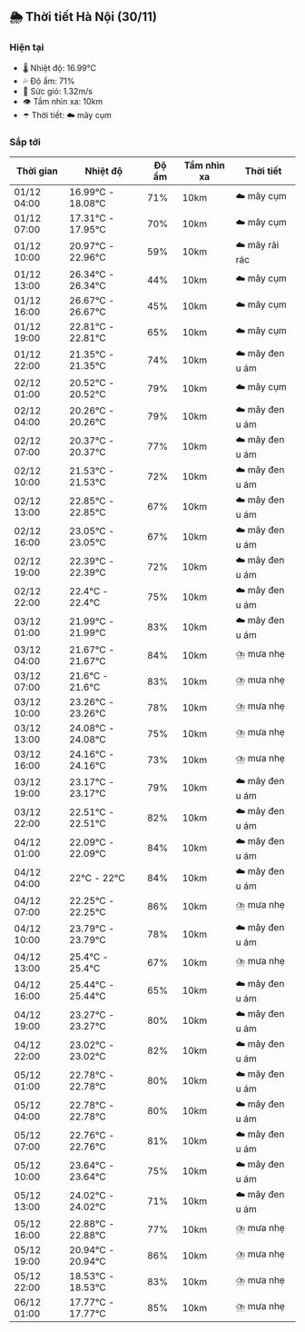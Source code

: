 ## 🌦️ Thời tiết Hà Nội (30/11)

### Hiện tại

- 🌡️ Nhiệt độ: 16.99℃
- 💦 Độ ẩm: 71%
- 💨 Sức gió: 1.32m/s
- 👁️ Tầm nhìn xa: 10km
- ☂️ Thời tiết: ☁️ mây cụm

### Sắp tới

| Thời gian | Nhiệt độ | Độ ẩm | Tầm nhìn xa | Thời tiết |
| --- | --- | --- | --- | --- |
| 01/12 04:00 | 16.99℃ - 18.08℃ | 71% | 10km | ☁️ mây cụm |
| 01/12 07:00 | 17.31℃ - 17.95℃ | 70% | 10km | ☁️ mây cụm |
| 01/12 10:00 | 20.97℃ - 22.96℃ | 59% | 10km | ☁️ mây rải rác |
| 01/12 13:00 | 26.34℃ - 26.34℃ | 44% | 10km | ☁️ mây cụm |
| 01/12 16:00 | 26.67℃ - 26.67℃ | 45% | 10km | ☁️ mây cụm |
| 01/12 19:00 | 22.81℃ - 22.81℃ | 65% | 10km | ☁️ mây cụm |
| 01/12 22:00 | 21.35℃ - 21.35℃ | 74% | 10km | ☁️ mây đen u ám |
| 02/12 01:00 | 20.52℃ - 20.52℃ | 79% | 10km | ☁️ mây cụm |
| 02/12 04:00 | 20.26℃ - 20.26℃ | 79% | 10km | ☁️ mây đen u ám |
| 02/12 07:00 | 20.37℃ - 20.37℃ | 77% | 10km | ☁️ mây đen u ám |
| 02/12 10:00 | 21.53℃ - 21.53℃ | 72% | 10km | ☁️ mây đen u ám |
| 02/12 13:00 | 22.85℃ - 22.85℃ | 67% | 10km | ☁️ mây đen u ám |
| 02/12 16:00 | 23.05℃ - 23.05℃ | 67% | 10km | ☁️ mây đen u ám |
| 02/12 19:00 | 22.39℃ - 22.39℃ | 72% | 10km | ☁️ mây đen u ám |
| 02/12 22:00 | 22.4℃ - 22.4℃ | 75% | 10km | ☁️ mây đen u ám |
| 03/12 01:00 | 21.99℃ - 21.99℃ | 83% | 10km | ☁️ mây đen u ám |
| 03/12 04:00 | 21.67℃ - 21.67℃ | 84% | 10km | ⛈️ mưa nhẹ |
| 03/12 07:00 | 21.6℃ - 21.6℃ | 83% | 10km | ⛈️ mưa nhẹ |
| 03/12 10:00 | 23.26℃ - 23.26℃ | 78% | 10km | ⛈️ mưa nhẹ |
| 03/12 13:00 | 24.08℃ - 24.08℃ | 75% | 10km | ⛈️ mưa nhẹ |
| 03/12 16:00 | 24.16℃ - 24.16℃ | 73% | 10km | ⛈️ mưa nhẹ |
| 03/12 19:00 | 23.17℃ - 23.17℃ | 79% | 10km | ☁️ mây đen u ám |
| 03/12 22:00 | 22.51℃ - 22.51℃ | 82% | 10km | ☁️ mây đen u ám |
| 04/12 01:00 | 22.09℃ - 22.09℃ | 84% | 10km | ☁️ mây đen u ám |
| 04/12 04:00 | 22℃ - 22℃ | 84% | 10km | ☁️ mây đen u ám |
| 04/12 07:00 | 22.25℃ - 22.25℃ | 86% | 10km | ⛈️ mưa nhẹ |
| 04/12 10:00 | 23.79℃ - 23.79℃ | 78% | 10km | ☁️ mây đen u ám |
| 04/12 13:00 | 25.4℃ - 25.4℃ | 67% | 10km | ⛈️ mưa nhẹ |
| 04/12 16:00 | 25.44℃ - 25.44℃ | 65% | 10km | ☁️ mây đen u ám |
| 04/12 19:00 | 23.27℃ - 23.27℃ | 80% | 10km | ☁️ mây đen u ám |
| 04/12 22:00 | 23.02℃ - 23.02℃ | 82% | 10km | ☁️ mây đen u ám |
| 05/12 01:00 | 22.78℃ - 22.78℃ | 80% | 10km | ☁️ mây đen u ám |
| 05/12 04:00 | 22.78℃ - 22.78℃ | 80% | 10km | ☁️ mây đen u ám |
| 05/12 07:00 | 22.76℃ - 22.76℃ | 81% | 10km | ☁️ mây đen u ám |
| 05/12 10:00 | 23.64℃ - 23.64℃ | 75% | 10km | ☁️ mây đen u ám |
| 05/12 13:00 | 24.02℃ - 24.02℃ | 71% | 10km | ☁️ mây đen u ám |
| 05/12 16:00 | 22.88℃ - 22.88℃ | 77% | 10km | ⛈️ mưa nhẹ |
| 05/12 19:00 | 20.94℃ - 20.94℃ | 86% | 10km | ⛈️ mưa nhẹ |
| 05/12 22:00 | 18.53℃ - 18.53℃ | 83% | 10km | ⛈️ mưa nhẹ |
| 06/12 01:00 | 17.77℃ - 17.77℃ | 85% | 10km | ⛈️ mưa nhẹ |
